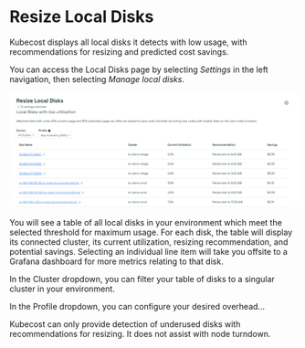 # Resize Local Disks

Kubecost displays all local disks it detects with low usage, with recommendations for resizing and predicted cost savings.

You can access the Local Disks page by selecting *Settings* in the left navigation, then selecting *Manage local disks*.

![Local Disks](/images/localdisks.png)

You will see a table of all local disks in your environment which meet the selected threshold for maximum usage. For each disk, the table will display its connected cluster, its current utilization, resizing recommendation, and potential savings. Selecting an individual line item will take you offsite to a Grafana dashboard for more metrics relating to that disk.

In the Cluster dropdown, you can filter your table of disks to a singular cluster in your environment.

In the Profile dropdown, you can configure your desired overhead…

Kubecost can only provide detection of underused disks with recommendations for resizing. It does not assist with node turndown.
